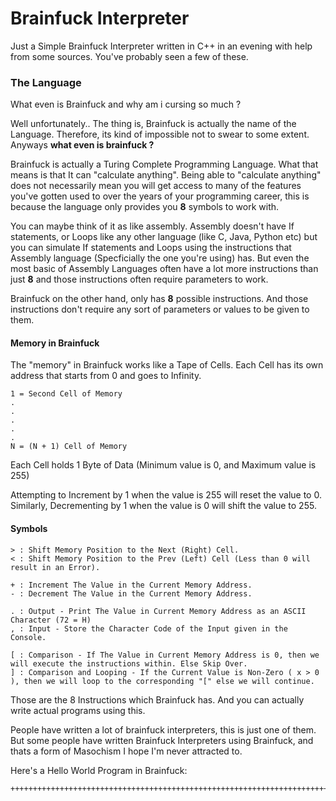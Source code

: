 # Brainfuck Interpreter
Just a Simple Brainfuck Interpreter written in C++ in an evening with help from some sources. You've probably seen a few of these.

### The Language
What even is Brainfuck and why am i cursing so much ?

Well unfortunately.. The thing is, Brainfuck is actually the name of the Language. Therefore, its kind of impossible not to swear to some extent. Anyways **what even is brainfuck ?**

Brainfuck is actually a Turing Complete Programming Language. What that means is that It can "calculate anything". Being able to "calculate anything" does not necessarily mean you will get access to many of the features you've gotten used to over the years of your programming career, this is because the language only provides you **8** symbols to work with. 

You can maybe think of it as like assembly. Assembly doesn't have If statements, or Loops like any other language (like C, Java, Python etc) but you can simulate If statements and Loops using the instructions that Assembly language (Specficially the one you're using) has.
But even the most basic of Assembly Languages often have a lot more instructions than just **8** and those instructions often require parameters to work.

Brainfuck on the other hand, only has **8** possible instructions. And those instructions don't require any sort of parameters or values to be given to them.

#### Memory in Brainfuck
The "memory" in Brainfuck works like a Tape of Cells. Each Cell has its own address that starts from 0 and goes to Infinity.
```0 = First Cell of Memory
1 = Second Cell of Memory
.
.
.
.
.
N = (N + 1) Cell of Memory
```
Each Cell holds 1 Byte of Data (Minimum value is 0, and Maximum value is 255)

Attempting to Increment by 1 when the value is 255 will reset the value to 0.
Similarly, Decrementing by 1 when the value is 0 will shift the value to 255.

#### Symbols
```
> : Shift Memory Position to the Next (Right) Cell.
< : Shift Memory Position to the Prev (Left) Cell (Less than 0 will result in an Error).

+ : Increment The Value in the Current Memory Address.
- : Decrement The Value in the Current Memory Address.

. : Output - Print The Value in Current Memory Address as an ASCII Character (72 = H)
, : Input - Store the Character Code of the Input given in the Console.

[ : Comparison - If The Value in Current Memory Address is 0, then we will execute the instructions within. Else Skip Over.
] : Comparison and Looping - If the Current Value is Non-Zero ( x > 0 ), then we will loop to the corresponding "[" else we will continue.
```

Those are the 8 Instructions which Brainfuck has. And you can actually write actual programs using this.

People have written a lot of brainfuck interpreters, this is just one of them. But some people have written Brainfuck Interpreters using Brainfuck, and thats a form of Masochism I hope I'm never attracted to.


Here's a Hello World Program in Brainfuck:
```
++++++++++++++++++++++++++++++++++++++++++++++++++++++++++++++++++++++++.>+++++++++++++++++++++++++++++++++++++++++++++++++++++++++++++++++++++++++++++++++++++++++++++++++++++.>++++++++++++++++++++++++++++++++++++++++++++++++++++++++++++++++++++++++++++++++++++++++++++++++++++++++++++.>++++++++++++++++++++++++++++++++++++++++++++++++++++++++++++++++++++++++++++++++++++++++++++++++++++++++++++.>+++++++++++++++++++++++++++++++++++++++++++++++++++++++++++++++++++++++++++++++++++++++++++++++++++++++++++++++.>++++++++++++++++++++++++++++++++.>+++++++++++++++++++++++++++++++++++++++++++++++++++++++++++++++++++++++++++++++++++++++.>+++++++++++++++++++++++++++++++++++++++++++++++++++++++++++++++++++++++++++++++++++++++++++++++++++++++++++++++.>++++++++++++++++++++++++++++++++++++++++++++++++++++++++++++++++++++++++++++++++++++++++++++++++++++++++++++++++++.>++++++++++++++++++++++++++++++++++++++++++++++++++++++++++++++++++++++++++++++++++++++++++++++++++++++++++++.>++++++++++++++++++++++++++++++++++++++++++++++++++++++++++++++++++++++++++++++++++++++++++++++++++++.
```
